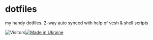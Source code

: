 # dotfiles
my handy dotfiles. 2-way auto synced with help of vcsh &amp; shell scripts

![Visitors](https://api.visitorbadge.io/api/visitors?path=https%3A%2F%2Fgithub.com%2FZuBB%2Fdotfiles&label=Page%20Views&countColor=%23dce775&style=flat&labelStyle=none)[![Made in Ukraine](https://img.shields.io/badge/made_in-ukraine-ffd700.svg?labelColor=0057b7)](https://stand-with-ukraine.pp.ua)
